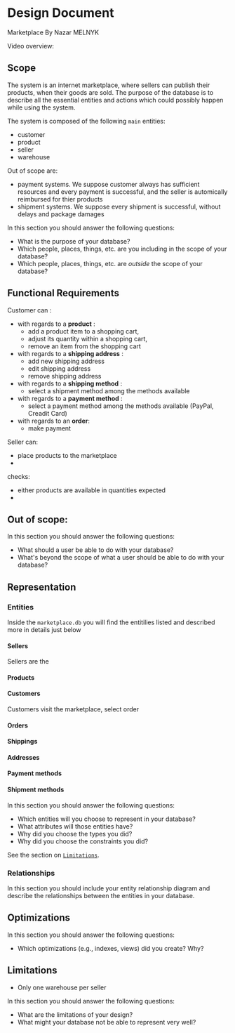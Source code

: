 # Design Document

Marketplace By Nazar MELNYK



Video overview: <URL HERE>

## Scope

The system is an internet marketplace, where sellers can publish their products, when their goods are sold.
The purpose of the database is to describe all the essential entities and actions which could possibly happen while using the system.


The system is composed of the following `main` entities:
- customer
- product
- seller
- warehouse


Out of scope are:
- payment systems. We suppose customer always has sufficient resources and every payment is successful, and the seller is automically reimbursed for thier products
- shipment systems. We suppose every shipment is successful, without delays and package damages

In this section you should answer the following questions:

* What is the purpose of your database?
* Which people, places, things, etc. are you including in the scope of your database?
* Which people, places, things, etc. are *outside* the scope of your database?

## Functional Requirements
Customer can :
- with regards to a **product** :
    - add a product item to a shopping cart,
    - adjust its quantity within a shopping cart,
    - remove an item from the shopping cart
- with regards to a **shipping address** :
    - add new shipping address
    - edit shipping address
    - remove shipping address
- with regards to a **shipping method** :
    - select a shipment method among the methods available
- with regards to a **payment method** :
    - select a payment method among the methods available (PayPal, Creadit Card)
- with regards to an **order**:
    - make payment

Seller can:
- place products to the marketplace
-


checks:
- either products are available in quantities expected
-

Out of scope:
-

In this section you should answer the following questions:

* What should a user be able to do with your database?
* What's beyond the scope of what a user should be able to do with your database?

## Representation

### Entities

Inside the `marketplace.db` you will find the entitilies listed and described more in details just below

#### Sellers

Sellers are the

#### Products

#### Customers

Customers visit the marketplace, select order

#### Orders
#### Shippings
#### Addresses
#### Payment methods
#### Shipment methods

In this section you should answer the following questions:

* Which entities will you choose to represent in your database?
* What attributes will those entities have?
* Why did you choose the types you did?
* Why did you choose the constraints you did?


See the section on [`Limitations`](#Limitations)\.

### Relationships

In this section you should include your entity relationship diagram and describe the relationships between the entities in your database.

## Optimizations

In this section you should answer the following questions:

* Which optimizations (e.g., indexes, views) did you create? Why?

## Limitations

- Only one warehouse per seller

In this section you should answer the following questions:

* What are the limitations of your design?
* What might your database not be able to represent very well?
